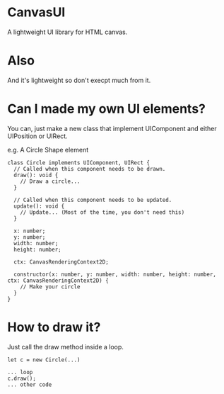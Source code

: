 # CanvasUI
A lightweight UI library for HTML canvas.

# Also
And it's lightweight so don't execpt much from it.

# Can I made my own UI elements?
You can, just make a new class that implement UIComponent and either UIPosition or UIRect.

e.g. A Circle Shape element
```
class Circle implements UIComponent, UIRect {
  // Called when this component needs to be drawn.
  draw(): void {
    // Draw a circle...
  }

  // Called when this component needs to be updated.
  update(): void {
    // Update... (Most of the time, you don't need this)
  }
  
  x: number;
  y: number;
  width: number;
  height: number;

  ctx: CanvasRenderingContext2D;
  
  constructor(x: number, y: number, width: number, height: number, ctx: CanvasRenderingContext2D) {
    // Make your circle
  }
}
```

# How to draw it?
Just call the draw method inside a loop.

```
let c = new Circle(...)

... loop
c.draw();
... other code
